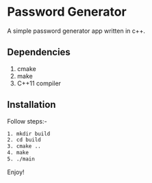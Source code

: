 
# Password Generator

A simple password generator app written in c++.



## Dependencies

1. cmake
2. make
3. C++11 compiler

  
## Installation 

Follow steps:-

```bash 
1. mkdir build
2. cd build
3. cmake ..
4. make
5. ./main  
```
Enjoy!
    
